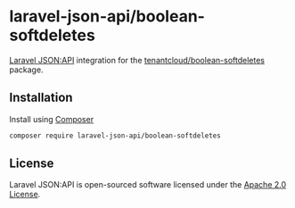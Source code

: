 # laravel-json-api/boolean-softdeletes

[Laravel JSON:API](https://laraveljsonapi.io) integration for the
[tenantcloud/boolean-softdeletes](https://github.com/tenantcloud/laravel-boolean-softdeletes) package.

## Installation

Install using [Composer](https://getcomposer.org)

```bash
composer require laravel-json-api/boolean-softdeletes
```

## License

Laravel JSON:API is open-sourced software licensed under the [Apache 2.0 License](./LICENSE).
